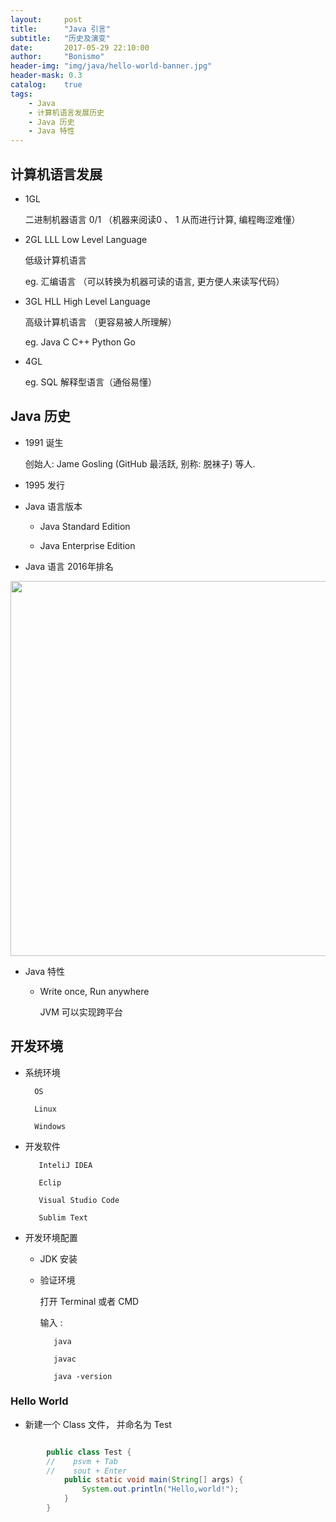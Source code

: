 ```yaml
---
layout:     post
title:      "Java 引言"
subtitle:   "历史及演变"
date:       2017-05-29 22:10:00
author:     "Bonismo"
header-img: "img/java/hello-world-banner.jpg"
header-mask: 0.3
catalog:    true
tags:
    - Java
    - 计算机语言发展历史
    - Java 历史
    - Java 特性
---
```


## 计算机语言发展

- 1GL

    二进制机器语言 0/1 （机器来阅读0 、 1 从而进行计算, 编程晦涩难懂）

- 2GL LLL Low Level Language

    低级计算机语言

    eg. 汇编语言 （可以转换为机器可读的语言, 更方便人来读写代码）

- 3GL HLL High Level Language

    高级计算机语言 （更容易被人所理解）

    eg. Java C C++ Python Go

- 4GL

    eg. SQL 解释型语言（通俗易懂）

## Java 历史

- 1991 诞生

    创始人:  Jame Gosling (GitHub 最活跃, 别称: 脱袜子) 等人.

- 1995 发行

- Java 语言版本

    - Java Standard Edition

    - Java Enterprise Edition

- Java 语言 2016年排名

<div>
    <img src="https://github.com/StayHungryStayFoolish/stayhungrystayfoolish.github.io/blob/master/img/java/order.jpg?raw=true" height="600" width="550" />
</div>

- Java 特性

    - Write once, Run anywhere

        JVM 可以实现跨平台



## 开发环境


 - 系统环境

         OS

         Linux

         Windows

 - 开发软件

          InteliJ IDEA

          Eclip

          Visual Studio Code

          Sublim Text

- 开发环境配置

    - JDK 安装

    - 验证环境

      打开 Terminal 或者 CMD

      输入 :

             java

             javac

             java -version

### Hello World

- 新建一个 Class 文件， 并命名为 Test

``` java

        public class Test {
        //    psvm + Tab
        //    sout + Enter
            public static void main(String[] args) {
                System.out.println("Hello,world!");
            }
        }
```



